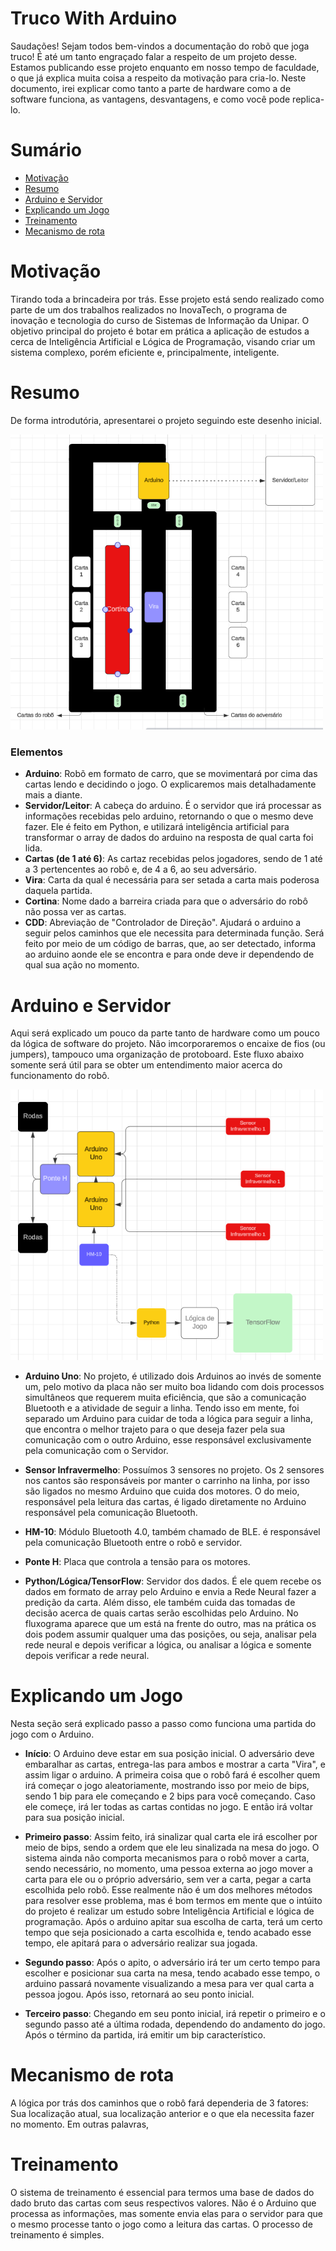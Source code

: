 # Truco With Arduino
Saudações! Sejam todos bem-vindos a documentação do robõ que joga truco! É até um tanto engraçado falar a respeito de um projeto desse. Estamos publicando esse projeto enquanto em nosso tempo de faculdade, o que já explica muita coisa a respeito da motivação para cria-lo. Neste documento, irei explicar como tanto a parte de hardware como a de software funciona, as vantagens, desvantagens, e como você pode replica-lo.

# Sumário
- [Motivação](#Motivação)
- [Resumo](#Resumo)
- [Arduino e Servidor](#Arduino-e-Servidor)
- [Explicando um Jogo](#Explicando-um-Jogo)
- [Treinamento](#Treinamento)
- [Mecanismo de rota](#Mecanismo-de-rota)

# Motivação
Tirando toda a brincadeira por trás. Esse projeto está sendo realizado como parte de um dos trabalhos realizados no InovaTech, o programa de inovação e tecnologia do curso de Sistemas de Informação da Unipar. O objetivo principal do projeto é botar em prática a aplicação de estudos a cerca de Inteligência Artificial e Lógica de Programação, visando criar um sistema complexo, porém eficiente e, principalmente, inteligente.

# Resumo
De forma introdutória, apresentarei o projeto seguindo este desenho inicial.

<img src="public/basic-fluxogram.png" style="width: 500px" alt="Texto Alternativo">

### Elementos
- **Arduino**: Robõ em formato de carro, que se movimentará por cima das cartas lendo e decidindo o jogo. O explicaremos mais detalhadamente mais a diante.
- **Servidor/Leitor**: A cabeça do arduino. É o servidor que irá processar as informações recebidas pelo arduino, retornando o que o mesmo deve fazer. Ele é feito em Python, e utilizará inteligência artificial para transformar o array de dados do arduino na resposta de qual carta foi lida.
- **Cartas (de 1 até 6)**: As cartaz recebidas pelos jogadores, sendo de 1 até a 3 pertencentes ao robô e, de 4 a 6, ao seu adversário.
- **Vira**: Carta da qual é necessária para ser setada a carta mais poderosa daquela partida.
- **Cortina**: Nome dado a barreira criada para que o adversário do robô não possa ver as cartas.
- **CDD**: Abreviação de "Controlador de Direção". Ajudará o arduino a seguir pelos caminhos que ele necessita para determinada função. Será feito por meio de um código de barras, que, ao ser detectado, informa ao arduino aonde ele se encontra e para onde deve ir dependendo de qual sua ação no momento.

# Arduino e Servidor
Aqui será explicado um pouco da parte tanto de hardware como um pouco da lógica de software do projeto. Não imcorporaremos o encaixe de fios (ou jumpers), tampouco uma organização de protoboard. Este fluxo abaixo somente será útil para se obter um entendimento maior acerca do funcionamento do robô.

<img src="public/hard-fluxogram.png" style="width: 500px" alt="Texto Alternativo">

- **Arduino Uno**: No projeto, é utilizado dois Arduinos ao invés de somente um, pelo motivo da placa não ser muito boa lidando com dois processos simultâneos que requerem muita eficiência, que são a comunicação Bluetooth e a atividade de seguir a linha. Tendo isso em mente, foi separado um Arduino para cuidar de toda a lógica para seguir a linha, que encontra o melhor trajeto para o que deseja fazer pela sua comunicação com o outro Arduino, esse responsável exclusivamente pela comunicação com o Servidor.
  
- **Sensor Infravermelho**: Possuímos 3 sensores no projeto. Os 2 sensores nos cantos são responsáveis por manter o carrinho na linha, por isso são ligados no mesmo Arduino que cuida dos motores. O do meio, responsável pela leitura das cartas, é ligado diretamente no Arduino responsável pela comunicação Bluetooth.
  
- **HM-10**: Módulo Bluetooth 4.0, também chamado de BLE. é responsável pela comunicação Bluetooth entre o robô e servidor.
  
- **Ponte H**: Placa que controla a tensão para os motores.
  
- **Python/Lógica/TensorFlow**: Servidor dos dados. É ele quem recebe os dados em formato de array pelo Arduino e envia a Rede Neural fazer a predição da carta. Além disso, ele também cuida das tomadas de decisão acerca de quais cartas serão escolhidas pelo Arduino. No fluxograma aparece que um está na frente do outro, mas na prática os dois podem assumir qualquer uma das posições, ou seja, analisar pela rede neural e depois verificar a lógica, ou analisar a lógica e somente depois verificar a rede neural.

# Explicando um Jogo
Nesta seção será explicado passo a passo como funciona uma partida do jogo com o Arduino.

- **Início**: O Arduino deve estar em sua posição inicial. O adversário deve embaralhar as cartas, entrega-las para ambos e mostrar a carta "Vira", e assim ligar o arduino. A primeira coisa que o robô fará é escolher quem irá começar o jogo aleatoriamente, mostrando isso por meio de bips, sendo 1 bip para ele começando e 2 bips para você começando. Caso ele começe, irá ler todas as cartas contidas no jogo. E então irá voltar para sua posição inicial.
  
- **Primeiro passo**: Assim feito, irá sinalizar qual carta ele irá escolher por meio de bips, sendo a ordem que ele leu sinalizada na mesa do jogo. O sistema ainda não comporta mecanismos para o robô mover a carta, sendo necessário, no momento, uma pessoa externa ao jogo mover a carta para ele ou o próprio adversário, sem ver a carta, pegar a carta escolhida pelo robô. Esse realmente não é um dos melhores métodos para resolver esse problema, mas é bom termos em mente que o intúito do projeto é realizar um estudo sobre Inteligência Artificial e lógica de programação. Após o arduino apitar sua escolha de carta, terá um certo tempo que seja posicionado a carta escolhida e, tendo acabado esse tempo, ele apitará para o adversário realizar sua jogada.
  
- **Segundo passo**: Após o apito, o adversário irá ter um certo tempo para escolher e posicionar sua carta na mesa, tendo acabado esse tempo, o arduino passará novamente visualizando a mesa para ver qual carta a pessoa jogou. Após isso, retornará ao seu ponto inicial.
  
- **Terceiro passo**: Chegando em seu ponto inicial, irá repetir o primeiro e o segundo passo até a última rodada, dependendo do andamento do jogo. Após o término da partida, irá emitir um bip característico.

# Mecanismo de rota
A lógica por trás dos caminhos que o robô fará dependeria de 3 fatores: Sua localização atual, sua localização anterior e o que ela necessita fazer no momento. Em outras palavras,

# Treinamento
O sistema de treinamento é essencial para termos uma base de dados do dado bruto das cartas com seus respectivos valores. Não é o Arduino que processa as informações, mas somente envia elas para o servidor para que o mesmo processe tanto o jogo como a leitura das cartas. O processo de treinamento é simples.

